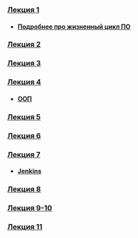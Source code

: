 <h3><a href="javascript:void(0)">Лекция 1</a><br/></h3>

<ul>
<li><h4><a href="http://ru.wikipedia.org/wiki/Devcycle" target="_blank">Подробнее про жизненный цикл ПО</a></h4></li>
</ul>

<h3><a href="https://www.dropbox.com/s/lbx0pm6uoha9sf2/java_01.pdf" target="_blank">Лекция 2</a><br/><h3>

<h3><a href="https://www.dropbox.com/s/892xz1qlarz3zcr/java_02.pdf" target="_blank">Лекция 3</a><br/></h3>

<h3><a href="https://www.dropbox.com/s/ahmqcda6fsrf5ah/java_3.pdf" target="_blank">Лекция 4</a><br/></h3>

<ul>
<li><h4><a href="http://www.smartyit.ru/java/53" target="_blank">ООП</a></h4></li>
</ul>

<h3><a href="https://www.dropbox.com/s/zymb3wty0kjaq1h/java_4.pdf" target="_blank">Лекция 5</a><br/></h3>

<h3><a href="https://www.dropbox.com/s/0uag061ybxckqfz/software_1.pdf" target="_blank">Лекция 6</a><br/></h3>

<h3><a href="javascript:void(0)" target="_blank">Лекция 7</a><br/></h3>
<ul>
<li><h4><a href="http://jeeconf.com/archive/jeeconf-2012/materials/jenkins/" target="_blank">Jenkins</a></h4></li>
</ul>

<h3><a href="https://www.dropbox.com/s/e8mvrcgaza7o0re/java_5.pdf" target="_blank">Лекция 8</a><br/></h3>

<h3><a href="https://www.dropbox.com/s/rbuuvb0mim2l5vz/java6_7.pdf" target="_blank">Лекция 9-10</a><br/></h3>

<h3><a href="https://www.dropbox.com/s/tmihapx7k05hvb2/java_8.pdf" target="_blank">Лекция 11</a><br/></h3>








